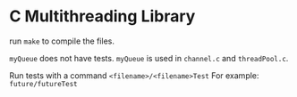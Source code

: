 <h1> C Multithreading Library </h1>

run ```make``` to compile the files.

```myQueue``` does not have tests.
```myQueue``` is used in ```channel.c``` and ```threadPool.c```.

Run tests with a command ```<filename>/<filename>Test```
For example: ```future/futureTest```
